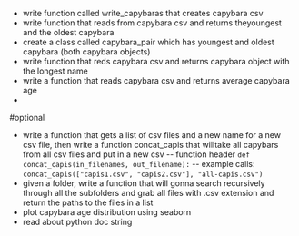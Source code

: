 - write function called write_capybaras that creates capybara csv
- write function that reads from capybara csv and returns theyoungest and the oldest capybara
- create a class called capybara_pair which has youngest and oldest capybara (both capybara objects)
- write function that reds capybara csv and returns capybara object with the longest name
- write a function that reads capybara csv and returns average capybara age
- 
#optional
- write a function that gets a list of csv files and a new name for a new csv file, then write a function concat_capis that willtake all capybars from all csv files and put in a new csv
-- function header `def concat_capis(in_filenames, out_filename):`
-- example calls: `concat_capis(["capis1.csv", "capis2.csv"], "all-capis.csv")`
- given a folder, write a function that will gonna search recursively through all the subfolders and grab all files with .csv extension and return the paths to the files in a list
- plot capybara age distribution using seaborn
- read about python doc string